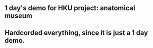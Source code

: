 ## 1 day's demo for HKU project: anatomical museum

## Hardcorded everything, since it is just a 1 day demo.